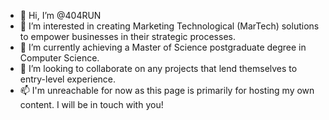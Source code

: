 - 👋 Hi, I’m @404RUN
- 👀 I’m interested in creating Marketing Technological (MarTech) solutions to empower businesses in their strategic processes.
- 🌱 I’m currently achieving a Master of Science postgraduate degree in Computer Science.
- 💞️ I’m looking to collaborate on any projects that lend themselves to entry-level experience.
- 📫 I'm unreachable for now as this page is primarily for hosting my own content. I will be in touch with you!

<!---
404RUN/404RUN is a ✨ special ✨ repository because its `README.md` (this file) appears on your GitHub profile.
You can click the Preview link to take a look at your changes.
--->

